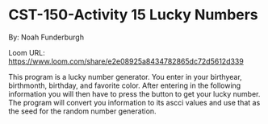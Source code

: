 # CST-150-Activity 15 Lucky Numbers
By: Noah Funderburgh

Loom URL: https://www.loom.com/share/e2e08925a8434782865dc72d5612d339

This program is a lucky number generator. You enter in your birthyear, birthmonth, birthday, and favorite color.
After entering in the following information you will then have to press the button to get your lucky number.
The program will convert you information to its ascci values and use that as the seed for the random number generation.